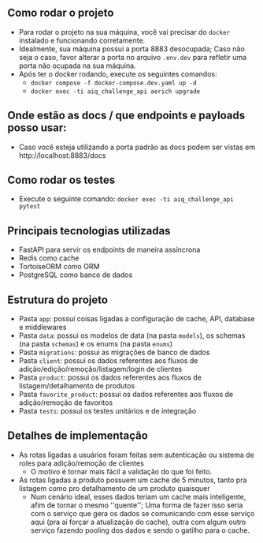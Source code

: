 ## Como rodar o projeto
- Para rodar o projeto na sua máquina, você vai precisar do `docker` instalado e funcionando corretamente.
- Idealmente, sua máquina possui a porta 8883 desocupada; Caso não seja o caso, favor alterar a porta no arquivo `.env.dev` para refletir uma porta não ocupada na sua máquina.
- Após ter o docker rodando, execute os seguintes comandos:
  - `docker compose -f docker-compose.dev.yaml up -d`
  - `docker exec -ti aiq_challenge_api aerich upgrade`

## Onde estão as docs / que endpoints e payloads posso usar:
- Caso você esteja utilizando a porta padrão as docs podem ser vistas em http://localhost:8883/docs

## Como rodar os testes
- Execute o seguinte comando: `docker exec -ti aiq_challenge_api pytest`

## Principais tecnologias utilizadas
- FastAPI para servir os endpoints de maneira assíncrona
- Redis como cache
- TortoiseORM como ORM
- PostgreSQL como banco de dados

## Estrutura do projeto
- Pasta `app`: possui coisas ligadas a configuração de cache, API, database e middlewares
- Pasta `data`: possui os modelos de data (na pasta `models`), os schemas (na pasta `schemas`) e os enums (na pasta `enums`)
- Pasta `migrations`: possui as migrações de banco de dados
- Pasta `client`: possui os dados referentes aos fluxos de adição/edição/remoção/listagem/login de clientes
- Pasta `product`: possui os dados referentes aos fluxos de listagem/detalhamento de produtos
- Pasta `favorite_product`: possui os dados referentes aos fluxos de adição/remoção de favoritos
- Pasta `tests`: possui os testes unitários e de integração

## Detalhes de implementação
- As rotas ligadas a usuários foram feitas sem autenticação ou sistema de roles para adição/remoção de clientes
  - O motivo é tornar mais fácil a validação do que foi feito.
- As rotas ligadas a produto possuem um cache de 5 minutos, tanto pra listagem como pro detalhamento de um produto quaisquer
  - Num cenário ideal, esses dados teriam um cache mais inteligente, afim de tornar o mesmo ''quente''; Uma forma de fazer isso seria com o serviço que gera os dados se comunicando com esse serviço aqui (pra aí forçar a atualização do cache), outra com algum outro serviço fazendo pooling dos dados e sendo o gatilho para o cache.